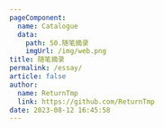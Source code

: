 ```yaml
---
pageComponent: 
  name: Catalogue
  data: 
    path: 50.随笔摘录
    imgUrl: /img/web.png
title: 随笔摘录
permalink: /essay/
article: false
author: 
  name: ReturnTmp
  link: https://github.com/ReturnTmp
date: 2023-08-12 16:45:58
---
```

